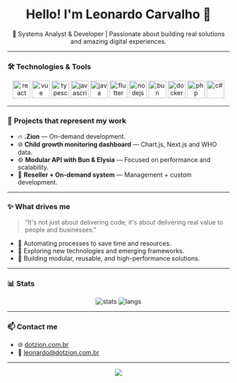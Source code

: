 <h1 align="center">Hello! I'm Leonardo Carvalho 👋</h1>
<p align="center">🚀 Systems Analyst & Developer | Passionate about building real solutions and amazing digital experiences.</p>

---

### 🛠️ **Technologies & Tools**
<p align="center">
  <img src="https://cdn.jsdelivr.net/gh/devicons/devicon/icons/react/react-original.svg" height="40" alt="react" />
  <img src="https://cdn.jsdelivr.net/gh/devicons/devicon/icons/vuejs/vuejs-original.svg" height="40" alt="vue" />
  <img src="https://cdn.jsdelivr.net/gh/devicons/devicon@latest/icons/typescript/typescript-original.svg" height="40" alt="typescript" />
  <img src="https://cdn.jsdelivr.net/gh/devicons/devicon@latest/icons/javascript/javascript-original.svg" height="40" alt="javascript" />
  <img src="https://cdn.jsdelivr.net/gh/devicons/devicon@latest/icons/java/java-original.svg" height="40" alt="java" />
  <img src="https://cdn.jsdelivr.net/gh/devicons/devicon/icons/flutter/flutter-original.svg" height="40" alt="flutter" />
  <img src="https://cdn.jsdelivr.net/gh/devicons/devicon/icons/nodejs/nodejs-original.svg" height="40" alt="nodejs" />
  <img src="https://cdn.jsdelivr.net/gh/devicons/devicon@latest/icons/bun/bun-original.svg" height="40" alt="bun" />
  <img src="https://cdn.jsdelivr.net/gh/devicons/devicon/icons/docker/docker-original.svg" height="40" alt="docker" />
  <img src="https://cdn.jsdelivr.net/gh/devicons/devicon/icons/php/php-original.svg" height="40" alt="php" />
  <img src="https://cdn.jsdelivr.net/gh/devicons/devicon@latest/icons/csharp/csharp-original.svg" height="40" alt="c#" />
</p>

---

### 🧩 **Projects that represent my work**
- 🔥 **.Zion** — On-demand development.
- 🌐 **Child growth monitoring dashboard** — Chart.js, Next.js and WHO data.
- ⚙️ **Modular API with Bun & Elysia** — Focused on performance and scalability.
- 🧰 **Reseller + On-demand system** — Management + custom development.

---

### ✨ **What drives me**
> “It's not just about delivering code; it's about delivering real value to people and businesses.”

- 🤖 Automating processes to save time and resources.
- 🧪 Exploring new technologies and emerging frameworks.
- 🧩 Building modular, reusable, and high-performance solutions.

---

### 📊 **Stats**
<p align="center">
  <img src="https://github-readme-stats.vercel.app/api?username=srcarvalho12&show_icons=true&theme=radical" alt="stats" />
  <img src="https://github-readme-stats.vercel.app/api/top-langs/?username=srcarvalho12&layout=compact&theme=radical" alt="langs"/>
</p>

---

### 📫 **Contact me**
- 🌐 [dotzion.com.br](https://dotzion.com.br)
- 📧 leonardo@dotzion.com.br
<!-- - 💼 [LinkedIn](https://www.linkedin.com/in/SEU_PERFIL)
- 📦 [npm](https://www.npmjs.com/~SEU_USUARIO) -->

---

<p align="center">
  <img src="https://capsule-render.vercel.app/api?type=waving&color=0:007ACC,100:purple&height=100&section=footer"/>
</p>
